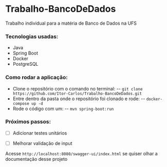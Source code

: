 # Trabalho-BancoDeDados
Trabalho individual para a matéria de Banco de Dados na UFS

### Tecnologias usadas:
 - Java
 - Spring Boot
 - Docker
 - PostgreSQL

### Como rodar a aplicação:
 - Clone o repositório com o comando no terminal:
    -- ```
        git clone https://github.com/Itor-Carlos/Trabalho-BancoDeDados.git
       ```
 - Entre dentro da pasta onde o repositório foi clonado e rode:
    -- ```
        docker-compose up -d
       ```
 - Rode o código com um:
    -- ```
        mvn spring-boot:run
       ```




### Próximos passos:
 - [ ] Adicionar testes unitários
 - [ ] Melhorar validação de input




Acesse `http://localhost:8080/swagger-ui/index.html` se quiser olhar a documentação desse projeto



